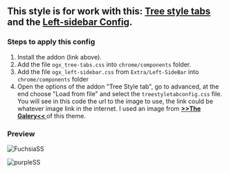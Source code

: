 ## This style is for work with this: [Tree style tabs](https://addons.mozilla.org/es/firefox/addon/tree-style-tab/) and the [Left-sidebar Config](https://github.com/Godiesc/opera-gx/tree/main/Extras/Left-SideBar).

### Steps to apply this config
<ol><li>Install the addon (link above).</li>
<li>Add the file <code>ogx_tree-tabs.css</code> into <code>chrome/components</code> folder.</li>
<li>Add the file <code>ogx_left-sidebar.css</code> from <code>Extra/Left-SideBar</code> into <code>chrome/components</code> folder </li>
<li>Open the options of the addon "Tree Style tab", go to advanced, at the end choose "Load from file" and select the <code>treestyletabconfig.css</code> file. You will see in this code the url to the image to use, the link could be whatever image link in the internet. I used an image from <a href="https://imgur.com/a/j78IhJN"><b> >>The Galery<< </b></a> of this theme.</li></ol>

### Preview
![FuchsiaSS](https://user-images.githubusercontent.com/22057609/194778829-1e5f3dda-485b-4b8e-bb31-3f189d482df3.png)

![purpleSS](https://user-images.githubusercontent.com/22057609/194778844-2e13dd30-edd3-4be4-9ad4-6f365c027653.png)

